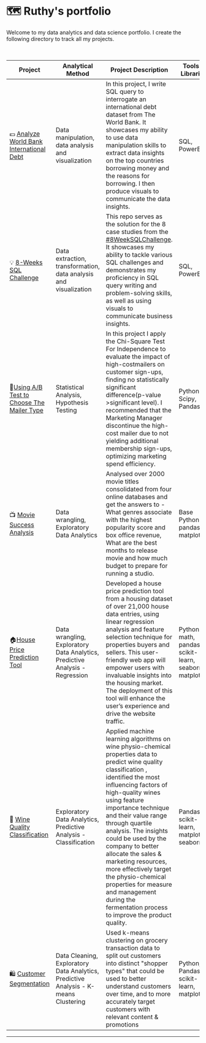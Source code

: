 # 🗺 Ruthy's portfolio

Welcome to my data analytics and data science portfolio. I create the following directory to track all my projects. 

<br>

| **Project**                                                                                                                                          | **Analytical Method**                                                                           | **Project Description**                                                                                                                                                                                                                                                                                                                                                                                                                                                                                                                 |     **Tools & Libraries**                                            |
|-------------------------------------------------------------------------------------------------------------------------------------------------------------|--------------------------------------------------------------------------------------------------------|------------------------------------------------------------------------------------------------------------------------------------------------------------------------------------------------------------------------------------------------------------------------------------------------------------------------------------------------------------------------------------------------------------------------------------------------------------------------------------------------------------------------------------------------|------------------------------------------------------------------|
|     💵 [Analyze World Bank International Debt](https://github.com/RuthyYao/Analyze-international-debt)                             |     Data manipulation, data analysis and visualization                                                 |     In this project, I write SQL query to interrogate an international debt dataset from The World Bank. It showcases my ability to use data manipulation skills to extract data insights on the top countries borrowing money and the reasons for borrowing. I then produce visuals to communicate the data insights.                                                                    |     SQL, PowerBI                                                          |
|     💡 [8-Weeks SQL Challenge](https://github.com/RuthyYao/8-Weeks-SQL-Challenge)                                                                            |     Data extraction,   transformation, data analysis and visualization                                                    |     This   repo serves as the solution for the 8 case studies from the [#8WeekSQLChallenge](https://8weeksqlchallenge.com). It showcases my ability to   tackle various SQL challenges and demonstrates my proficiency in SQL query   writing and problem-solving skills, as well as using visuals to communicate business insights.                                                                                                                                                                                                                                                                                                |     SQL, PowerBI                                                          |
|     📧[Using   A/B Test to Choose The Mailer Type](https://github.com/RuthyYao/Assessing-Campaign-Performance-Using-Chi-Square-Test-For-Independence)    |     Statistical Analysis,   Hypothesis Testing                                               |     In this project I   apply the Chi-Square Test For Independence to evaluate the impact of high-costmailers on customer sign-ups, finding no statistically significant difference(p-value >significant level). I recommended that the Marketing Manager discontinue the high-cost mailer due to not yielding additional membership sign-ups, optimizing marketing spend efficiency.                                                                                                                                                                                                                                                                                                                                                         |     Python Scipy,   Pandas                                       |
|     📺 [Movie Success   Analysis](https://github.com/RuthyYao/Movie_Success_Analysis)                                                                        |     Data wrangling,   Exploratory Data Analytics                                                       |     Analysed over 2000   movie titles consolidated from four online databases and get the answers to -   What genres associate with the highest popularity score and box office   revenue, What are the best months to release movie and how much budget to   prepare for running a studio.                                                                                                                                                                                                                                                    |     Base Python   pandas, matplotlib                             |
|     🏠[House Price Prediction   Tool](https://github.com/RuthyYao/House_valuation_tool)                                                                      |     Data wrangling,   Exploratory Data Analytics, Predictive Analysis - Regression                     |     Developed a house price prediction tool from a housing   dataset of over 21,000 house data entries, using linear regression analysis and feature selection technique   for properties buyers and sellers. This user-friendly web app will  empower users with invaluable insights into   the housing market. The deployment of this tool will enhance the user’s experience and drive the website traffic.                                                                                                                                 |     Python math,   pandas, scikit-learn, seaborn, matplotlib     |
|     🍷 [Wine Quality   Classification](https://github.com/RuthyYao/wine_quality_classification)                                                              |     Exploratory Data   Analytics, Predictive Analysis - Classification                                 |     Applied machine   learning algorithms on wine physio-chemical   properties data to predict wine quality classification , identified the most   influencing factors of high-quality wines using feature importance   technique and  their value range   through quartile analysis. The insights could be used by the company to better allocate the sales &   marketing resources, more effectively   target the physio-chemical properties for measure and management during the   fermentation process to improve the product quality.    |     Pandas,   scikit-learn, matplotlib, seaborn                  |
|     🛍   [Customer   Segmentation](https://github.com/RuthyYao/The-You-Are-What-You-Eat-Customer-Segmentation/tree/main)                                     |     Data Cleaning,     Exploratory Data   Analytics,     Predictive   Analysis - K-means Clustering    |     Used k-means   clustering on grocery transaction data to split out customers into distinct   "shopper types" that could be used to better understand customers   over time, and to more accurately target customers with relevant content   & promotions                                                                                                                                                                                                                                                                                   |     Python, Pandas,   scikit-learn, matplotlib                   |
***
